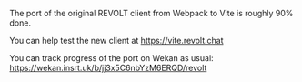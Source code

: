 The port of the original REVOLT client from Webpack to Vite is roughly 90% done.

You can help test the new client at https://vite.revolt.chat

You can track progress of the port on Wekan as usual: https://wekan.insrt.uk/b/jj3x5C6nbYzM6ERQD/revolt
